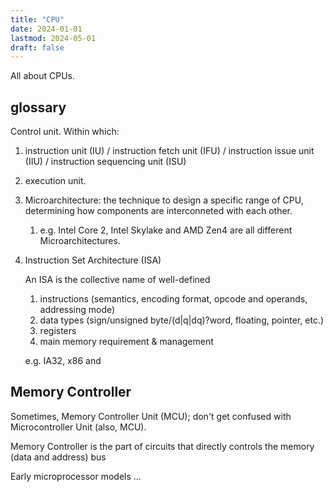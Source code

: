 ```yaml
---
title: "CPU"
date: 2024-01-01
lastmod: 2024-05-01
draft: false
---
```


All about CPUs.

## glossary

Control unit. Within which:
1. instruction unit (IU) / instruction fetch unit (IFU) / instruction issue unit (IIU) / instruction sequencing unit (ISU)
2. execution unit.
3. Microarchitecture: the technique to design a specific range of CPU, determining how components are interconneted with each other.
   1. e.g. Intel Core 2, Intel Skylake and AMD Zen4 are all different Microarchitectures.
4. Instruction Set Architecture (ISA)

    An ISA is the collective name of well-defined
    1. instructions (semantics, encoding format, opcode and operands, addressing mode)
    2. data types (sign/unsigned byte/(d|q|dq)?word, floating, pointer, etc.)
    3. registers
    4. main memory requirement & management

    e.g. IA32, x86 and 

## Memory Controller

Sometimes, Memory Controller Unit (MCU); don't get confused with Microcontroller Unit (also, MCU).

Memory Controller is the part of circuits that directly controls the memory (data and address) bus

Early microprocessor models ...
